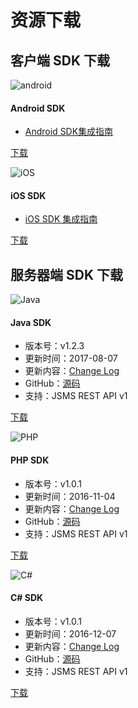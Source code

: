 # 资源下载

## 客户端 SDK 下载

<div class="row client downloads">
    <div class="col-md-6">
        <div class="thumbnail">
            <img src="../image/resource_android.png" alt="android">
            <div class="caption">
                <h4>Android SDK</h4>
                <ul>
                    <li><a href="../client/Android_SMS_SDK">Android SDK集成指南</a></li>
                </ul>
                <p><a href="https://www.jiguang.cn/downloads/sdk/sms_android" class="btn btn-default" role="button">下载</a></p>
            </div>
        </div>
    </div>
    <div class="col-md-6">
        <div class="thumbnail">
            <img src="../image/resource_ios.png" alt="iOS">
            <div class="caption">
                <h4>iOS SDK</h4>
                <ul>
                    <li><a href="../client/iOS_SMS_SDK">iOS SDK 集成指南</a></li>
                </ul>
                <p><a href="https://www.jiguang.cn/downloads/sdk/sms_ios/" class="btn btn-default" role="button">下载</a></p>
            </div>
        </div>
    </div>
</div>

##  服务器端 SDK 下载

<div class="row server downloads">
    <div class="col-md-4">
        <div class="thumbnail">
            <img src="../image/resource_sdk_java.png" alt="Java">
            <div class="caption">
                <h4>Java SDK</h4>
                <ul>
                    <li>版本号：v1.2.3</li>
                    <li>更新时间：2017-08-07</li>
                    <li>更新内容：<a href="https://github.com/jpush/jsms-api-java-client/releases" target="_blank">Change Log</a></li>
                    <li>GitHub：<a href="https://github.com/jpush/jsms-api-java-client" target="_blank">源码</a></li>
                    <li>支持：JSMS REST API v1</li>
                </ul>
                <p><a href="https://sdkfiledl.jiguang.cn/jsms-api-java-client-1.2.3.zip" class="btn btn-default" role="button">下载</a></p>
            </div>
        </div>
    </div>
    <div class="col-md-4">
        <div class="thumbnail">
            <img src="../image/resource_sdk_php.png" alt="PHP">
            <div class="caption">
                <h4>PHP SDK</h4>
                <ul>
                    <li>版本号：v1.0.1</li>
                    <li>更新时间：2016-11-04</li>
                    <li>更新内容：<a href="https://github.com/jpush/jsms-api-php-client/releases" target="_blank">Change Log</a></li>
                    <li>GitHub：<a href="https://github.com/jpush/jsms-api-php-client" target="_blank">源码</a></li>
                    <li>支持：JSMS REST API v1</li>
                </ul>
                <p><a href="https://github.com/jpush/jsms-api-php-client/releases" class="btn btn-default" role="button">下载</a></p>
            </div>
        </div>
    </div>
    <div class="col-md-4">
        <div class="thumbnail">
            <img src="../image/resource_sdk_csharp.png" alt="C#">
            <div class="caption">
                <h4>C# SDK</h4>
                <ul>
                    <li>版本号：v1.0.1</li>
                    <li>更新时间：2016-12-07</li>
                    <li>更新内容：<a href="https://github.com/jpush/jsms-api-csharp-client/releases" target="_blank">Change Log</a></li>
                    <li>GitHub：<a href="https://github.com/jpush/jsms-api-csharp-client" target="_blank">源码</a></li>
                    <li>支持：JSMS REST API v1</li>
                </ul>
                <p><a href="https://github.com/jpush/jsms-api-csharp-client/releases" class="btn btn-default" role="button">下载</a></p>
            </div>
        </div>
    </div>
</div>
